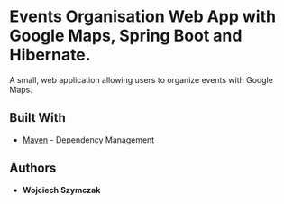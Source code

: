 # Events Organisation Web App with Google Maps, Spring Boot and Hibernate.

A small, web application allowing users to organize events with Google Maps.

## Built With

* [Maven](https://maven.apache.org/) - Dependency Management

## Authors

* **Wojciech Szymczak**
